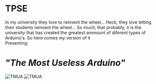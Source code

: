 # TPSE
In my university they love to reinvent the wheel... Heck, they love letting their students
reinvent the wheel... So much, that probably, it is the university that has created
the greatest ammount of diferent types of Arduino's. So here comes my version of it  
Presenting: 
# **_"The Most Useless Arduino"_**

![TMUA](https://i.imgur.com/6CNy6pl.jpg)
![TMUA](https://i.imgur.com/S3ED2NU.jpg)
